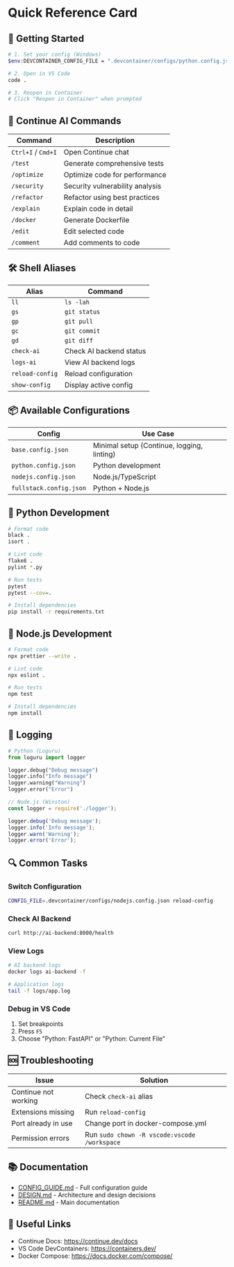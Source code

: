 # Quick Reference Card

## 🚀 Getting Started

```bash
# 1. Set your config (Windows)
$env:DEVCONTAINER_CONFIG_FILE = ".devcontainer/configs/python.config.json"

# 2. Open in VS Code
code .

# 3. Reopen in Container
# Click "Reopen in Container" when prompted
```

## 🎯 Continue AI Commands

| Command | Description |
|---------|-------------|
| `Ctrl+I` / `Cmd+I` | Open Continue chat |
| `/test` | Generate comprehensive tests |
| `/optimize` | Optimize code for performance |
| `/security` | Security vulnerability analysis |
| `/refactor` | Refactor using best practices |
| `/explain` | Explain code in detail |
| `/docker` | Generate Dockerfile |
| `/edit` | Edit selected code |
| `/comment` | Add comments to code |

## 🛠️ Shell Aliases

| Alias | Command |
|-------|---------|
| `ll` | `ls -lah` |
| `gs` | `git status` |
| `gp` | `git pull` |
| `gc` | `git commit` |
| `gd` | `git diff` |
| `check-ai` | Check AI backend status |
| `logs-ai` | View AI backend logs |
| `reload-config` | Reload configuration |
| `show-config` | Display active config |

## 📦 Available Configurations

| Config | Use Case |
|--------|----------|
| `base.config.json` | Minimal setup (Continue, logging, linting) |
| `python.config.json` | Python development |
| `nodejs.config.json` | Node.js/TypeScript |
| `fullstack.config.json` | Python + Node.js |

## 🔧 Python Development

```bash
# Format code
black .
isort .

# Lint code
flake8 .
pylint *.py

# Run tests
pytest
pytest --cov=.

# Install dependencies
pip install -r requirements.txt
```

## 🔧 Node.js Development

```bash
# Format code
npx prettier --write .

# Lint code
npx eslint .

# Run tests
npm test

# Install dependencies
npm install
```

## 📝 Logging

```python
# Python (Loguru)
from loguru import logger

logger.debug("Debug message")
logger.info("Info message")
logger.warning("Warning")
logger.error("Error")
```

```javascript
// Node.js (Winston)
const logger = require('./logger');

logger.debug('Debug message');
logger.info('Info message');
logger.warn('Warning');
logger.error('Error');
```

## 🔍 Common Tasks

### Switch Configuration
```bash
CONFIG_FILE=.devcontainer/configs/nodejs.config.json reload-config
```

### Check AI Backend
```bash
curl http://ai-backend:8000/health
```

### View Logs
```bash
# AI backend logs
docker logs ai-backend -f

# Application logs
tail -f logs/app.log
```

### Debug in VS Code
1. Set breakpoints
2. Press `F5`
3. Choose "Python: FastAPI" or "Python: Current File"

## 🆘 Troubleshooting

| Issue | Solution |
|-------|----------|
| Continue not working | Check `check-ai` alias |
| Extensions missing | Run `reload-config` |
| Port already in use | Change port in docker-compose.yml |
| Permission errors | Run `sudo chown -R vscode:vscode /workspace` |

## 📚 Documentation

- [CONFIG_GUIDE.md](CONFIG_GUIDE.md) - Full configuration guide
- [DESIGN.md](DESIGN.md) - Architecture and design decisions
- [README.md](README.md) - Main documentation

## 🔗 Useful Links

- Continue Docs: https://continue.dev/docs
- VS Code DevContainers: https://containers.dev/
- Docker Compose: https://docs.docker.com/compose/